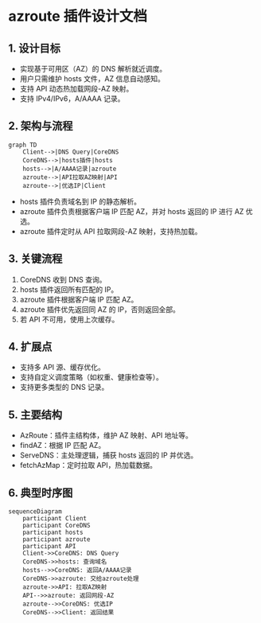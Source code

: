 # azroute 插件设计文档

## 1. 设计目标
- 实现基于可用区（AZ）的 DNS 解析就近调度。
- 用户只需维护 hosts 文件，AZ 信息自动感知。
- 支持 API 动态热加载网段-AZ 映射。
- 支持 IPv4/IPv6，A/AAAA 记录。

## 2. 架构与流程

```mermaid
graph TD
    Client-->|DNS Query|CoreDNS
    CoreDNS-->|hosts插件|hosts
    hosts-->|A/AAAA记录|azroute
    azroute-->|API拉取AZ映射|API
    azroute-->|优选IP|Client
```

- hosts 插件负责域名到 IP 的静态解析。
- azroute 插件负责根据客户端 IP 匹配 AZ，并对 hosts 返回的 IP 进行 AZ 优选。
- azroute 插件定时从 API 拉取网段-AZ 映射，支持热加载。

## 3. 关键流程
1. CoreDNS 收到 DNS 查询。
2. hosts 插件返回所有匹配的 IP。
3. azroute 插件根据客户端 IP 匹配 AZ。
4. azroute 插件优先返回同 AZ 的 IP，否则返回全部。
5. 若 API 不可用，使用上次缓存。

## 4. 扩展点
- 支持多 API 源、缓存优化。
- 支持自定义调度策略（如权重、健康检查等）。
- 支持更多类型的 DNS 记录。

## 5. 主要结构
- AzRoute：插件主结构体，维护 AZ 映射、API 地址等。
- findAZ：根据 IP 匹配 AZ。
- ServeDNS：主处理逻辑，捕获 hosts 返回的 IP 并优选。
- fetchAzMap：定时拉取 API，热加载数据。

## 6. 典型时序图
```mermaid
sequenceDiagram
    participant Client
    participant CoreDNS
    participant hosts
    participant azroute
    participant API
    Client->>CoreDNS: DNS Query
    CoreDNS->>hosts: 查询域名
    hosts-->>CoreDNS: 返回A/AAAA记录
    CoreDNS->>azroute: 交给azroute处理
    azroute->>API: 拉取AZ映射
    API-->>azroute: 返回网段-AZ
    azroute-->>CoreDNS: 优选IP
    CoreDNS-->>Client: 返回结果
``` 